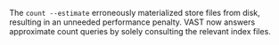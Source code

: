 The `count --estimate` erroneously materialized store files from disk,
resulting in an unneeded performance penalty. VAST now answers approximate
count queries by solely consulting the relevant index files.
